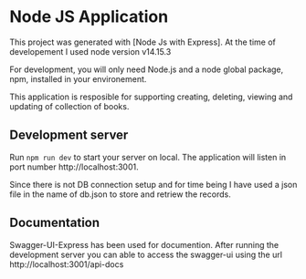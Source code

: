 # Node JS Application 

This project was generated with [Node Js with Express]. At the time of developement I used node version v14.15.3

For development, you will only need Node.js and a node global package, npm, installed in your environement.

This application is resposible for supporting creating, deleting, viewing and updating of collection of books.

## Development server

Run `npm run dev` to start your server on local. The application will listen in port number http://localhost:3001.

Since there is not DB connection setup and for time being I have used a json file in the name of db.json to store and retriew the records.

## Documentation

Swagger-UI-Express has been used for documention. After running the development server you can able to access the swagger-ui using the url http://localhost:3001/api-docs



